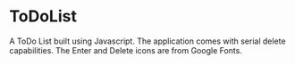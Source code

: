 # ToDoList
A ToDo List built using Javascript. The application comes with serial delete capabilities. The Enter and Delete icons are from Google Fonts.

